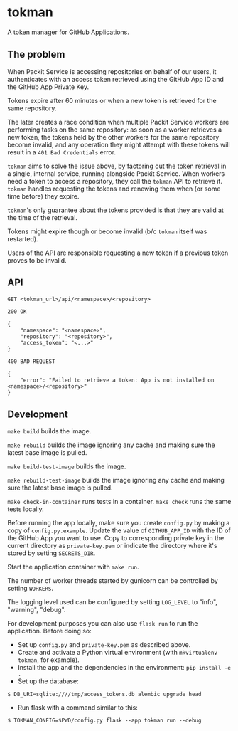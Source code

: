 # tokman

A token manager for GitHub Applications.

## The problem

When Packit Service is accessing repositories on behalf of our users, it
authenticates with an access token retrieved using the GitHub App ID and the
GitHub App Private Key.

Tokens expire after 60 minutes or when a new token is retrieved for the same
repository.

The later creates a race condition when multiple Packit Service workers are
performing tasks on the same repository: as soon as a worker retrieves a new
token, the tokens held by the other workers for the same repository become
invalid, and any operation they might attempt with these tokens will result in
a `401 Bad Credentials` error.

`tokman` aims to solve the issue above, by factoring out the token retrieval
in a single, internal service, running alongside Packit Service. When workers
need a token to access a repository, they call the `tokman` API to retrieve
it. `tokman` handles requesting the tokens and renewing them when (or some
time before) they expire.

`tokman`'s only guarantee about the tokens provided is that they are valid at
the time of the retrieval.

Tokens might expire though or become invalid (b/c `tokman` itself was
restarted).

Users of the API are responsible requesting a new token if a previous token
proves to be invalid.

## API

```
GET <tokman_url>/api/<namespace>/<repository>

200 OK

{
    "namespace": "<namespace>",
    "repository": "<repository>",
    "access_token": "<...>"
}

400 BAD REQUEST

{
    "error": "Failed to retrieve a token: App is not installed on <namespace>/<repository>"
}
```

## Development

`make build` builds the image.

`make rebuild` builds the image ignoring any cache and making sure
the latest base image is pulled.

`make build-test-image` builds the image.

`make rebuild-test-image` builds the image ignoring any cache and making sure
the latest base image is pulled.

`make check-in-container` runs tests in a container.
`make check` runs the same tests locally.

Before running the app locally, make sure you create `config.py` by making a
copy of `config.py.example`. Update the value of `GITHUB_APP_ID` with the
ID of the GitHub App you want to use. Copy to corresponding private key in the
current directory as `private-key.pem` or indicate the directory where it's
stored by setting `SECRETS_DIR`.

Start the application container with `make run`.

The number of worker threads started by gunicorn can be controlled by setting
`WORKERS`.

The logging level used can be configured by setting `LOG_LEVEL` to "info",
"warning", "debug".

For development purposes you can also use `flask run` to run the application.
Before doing so:

- Set up `config.py` and `private-key.pem` as described above.
- Create and activate a Python virtual environment (with `mkvirtualenv tokman`, for example).
- Install the app and the dependencies in the environment: `pip install -e .`
- Set up the database:

```
$ DB_URI=sqlite:////tmp/access_tokens.db alembic upgrade head
```

- Run flask with a command similar to this:

```
$ TOKMAN_CONFIG=$PWD/config.py flask --app tokman run --debug
```

[link]: https://docs.github.com/en/developers/apps/authenticating-with-github-apps#authenticating-as-a-github-app
[installation tokens]: https://docs.github.com/en/rest/reference/apps#create-an-installation-access-token-for-an-app
